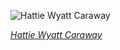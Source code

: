 
![Hattie Wyatt Caraway](https://upload.wikimedia.org/wikipedia/commons/thumb/0/0c/Hattie_Caraway_by_Harris_%26_Ewing%2C_1914.jpg/525px-Hattie_Caraway_by_Harris_%26_Ewing%2C_1914.jpg)

*[Hattie Wyatt Caraway](https://wikipedia.org/wiki/File:Hattie_Caraway_by_Harris_%26_Ewing,_1914.jpg)*
